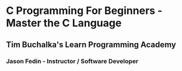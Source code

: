 # C Programming For Beginners - Master the C Language
## Tim Buchalka's Learn Programming Academy
### Jason Fedin - Instructor / Software Developer
